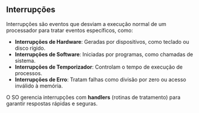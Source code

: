 ## Interrupções

Interrupções são eventos que desviam a execução normal de um processador para tratar eventos específicos, como:

- **Interrupções de Hardware**: Geradas por dispositivos, como teclado ou disco rígido.
- **Interrupções de Software**: Iniciadas por programas, como chamadas de sistema.
- **Interrupções de Temporizador**: Controlam o tempo de execução de processos.
- **Interrupções de Erro**: Tratam falhas como divisão por zero ou acesso inválido à memória.

O SO gerencia interrupções com **handlers** (rotinas de tratamento) para garantir respostas rápidas e seguras.
